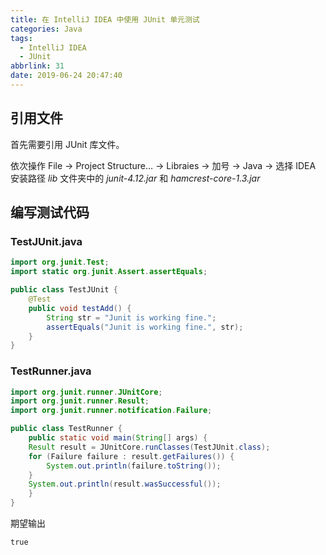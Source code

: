 ```yaml
---
title: 在 IntelliJ IDEA 中使用 JUnit 单元测试
categories: Java
tags:
  - IntelliJ IDEA
  - JUnit
abbrlink: 31
date: 2019-06-24 20:47:40
---
```

## 引用文件

首先需要引用 JUnit 库文件。

依次操作 File -> Project Structure… -> Libraies -> 加号 -> Java -> 选择 IDEA 安装路径 *lib* 文件夹中的 *junit-4.12.jar* 和 *hamcrest-core-1.3.jar*

## 编写测试代码

### TestJUnit.java

```java
import org.junit.Test;
import static org.junit.Assert.assertEquals;

public class TestJUnit {
    @Test
    public void testAdd() {
        String str = "Junit is working fine.";
        assertEquals("Junit is working fine.", str);
    }
}
```

### TestRunner.java

```java
import org.junit.runner.JUnitCore;
import org.junit.runner.Result;
import org.junit.runner.notification.Failure;

public class TestRunner {
    public static void main(String[] args) {
    Result result = JUnitCore.runClasses(TestJUnit.class);
    for (Failure failure : result.getFailures()) {
        System.out.println(failure.toString());
    }
    System.out.println(result.wasSuccessful());
    }
}
```

期望输出

```
true
```
